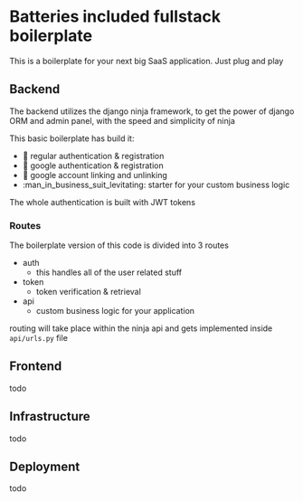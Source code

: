 # Batteries included fullstack boilerplate

This is a boilerplate for your next big SaaS application. Just plug and play

## Backend

The backend utilizes the django ninja framework, to get the power of django ORM and admin panel, with the speed and simplicity of ninja

This basic boilerplate has build it: 
* :e-mail: regular authentication & registration
* :rocket: google authentication & registration
* :link: google account linking and unlinking
* :man_in_business_suit_levitating: starter for your custom business logic

The whole authentication is built with JWT tokens

### Routes

The boilerplate version of this code is divided into 3 routes

* auth
    * this handles all of the user related stuff
* token
    * token verification & retrieval
* api
    * custom business logic for your application

routing will take place within the ninja api and gets implemented inside `api/urls.py` file

## Frontend
todo

## Infrastructure
todo

## Deployment
todo